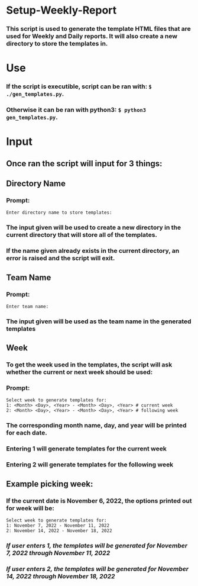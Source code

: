 # Setup-Weekly-Report

### This script is used to generate the template HTML files that are used for Weekly and Daily reports. It will also create a new directory to store the templates in.

# Use

### If the script is executible, script can be ran with: `$ ./gen_templates.py`.
### Otherwise it can be ran with python3: `$ python3 gen_templates.py`.

# Input
## Once ran the script will input for 3 things: 

## Directory Name

### Prompt: 
```
Enter directory name to store templates:
```

### The input given will be used to create a new directory in the current directory that will store all of the templates.
### If the name given already exists in the current directory, an error is raised and the script will exit.

## Team Name
### Prompt: 
```
Enter team name:
```

### The input given will be used as the team name in the generated templates

## Week 
### To get the week used in the templates, the script will ask whether the current or next week should be used:

### Prompt: 
```
Select week to generate templates for: 
1: <Month> <Day>, <Year> - <Month> <Day>, <Year> # current week
2: <Month> <Day>, <Year> - <Month> <Day>, <Year> # following week
```

### The corresponding month name, day, and year will be printed for each date. 
### Entering 1 will generate templates for the current week
### Entering 2 will generate templates for the following week


## Example picking week:

### If the current date is November 6, 2022, the options printed out for week will be:
```
Select week to generate templates for:
1: November 7, 2022 - November 11, 2022
2: November 14, 2022 - November 18, 2022
```

### *If user enters 1, the templates will be generated for November 7, 2022 through November 11, 2022*

### *If user enters 2, the templates will be generated for November 14, 2022 through November 18, 2022*

